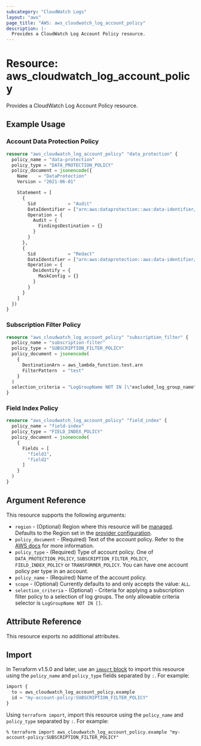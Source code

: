 ```yaml
---
subcategory: "CloudWatch Logs"
layout: "aws"
page_title: "AWS: aws_cloudwatch_log_account_policy"
description: |-
  Provides a CloudWatch Log Account Policy resource.
---
```


# Resource: aws_cloudwatch_log_account_policy

Provides a CloudWatch Log Account Policy resource.

## Example Usage

### Account Data Protection Policy

```terraform
resource "aws_cloudwatch_log_account_policy" "data_protection" {
  policy_name = "data-protection"
  policy_type = "DATA_PROTECTION_POLICY"
  policy_document = jsonencode({
    Name    = "DataProtection"
    Version = "2021-06-01"

    Statement = [
      {
        Sid            = "Audit"
        DataIdentifier = ["arn:aws:dataprotection::aws:data-identifier/EmailAddress"]
        Operation = {
          Audit = {
            FindingsDestination = {}
          }
        }
      },
      {
        Sid            = "Redact"
        DataIdentifier = ["arn:aws:dataprotection::aws:data-identifier/EmailAddress"]
        Operation = {
          Deidentify = {
            MaskConfig = {}
          }
        }
      }
    ]
  })
}
```

### Subscription Filter Policy

```terraform
resource "aws_cloudwatch_log_account_policy" "subscription_filter" {
  policy_name = "subscription-filter"
  policy_type = "SUBSCRIPTION_FILTER_POLICY"
  policy_document = jsonencode(
    {
      DestinationArn = aws_lambda_function.test.arn
      FilterPattern  = "test"
    }
  )
  selection_criteria = "LogGroupName NOT IN [\"excluded_log_group_name\"]"
}
```

### Field Index Policy

```terraform
resource "aws_cloudwatch_log_account_policy" "field_index" {
  policy_name = "field-index"
  policy_type = "FIELD_INDEX_POLICY"
  policy_document = jsonencode(
    {
      Fields = [
        "field1",
        "field2"
      ]
    }
  )
}
```

## Argument Reference

This resource supports the following arguments:

* `region` - (Optional) Region where this resource will be [managed](https://docs.aws.amazon.com/general/latest/gr/rande.html#regional-endpoints). Defaults to the Region set in the [provider configuration](https://registry.terraform.io/providers/hashicorp/aws/latest/docs#aws-configuration-reference).
* `policy_document` - (Required) Text of the account policy. Refer to the [AWS docs](https://docs.aws.amazon.com/cli/latest/reference/logs/put-account-policy.html) for more information.
* `policy_type` - (Required) Type of account policy. One of `DATA_PROTECTION_POLICY`, `SUBSCRIPTION_FILTER_POLICY`, `FIELD_INDEX_POLICY` or `TRANSFORMER_POLICY`. You can have one account policy per type in an account.
* `policy_name` - (Required) Name of the account policy.
* `scope` - (Optional) Currently defaults to and only accepts the value: `ALL`.
* `selection_criteria` - (Optional) - Criteria for applying a subscription filter policy to a selection of log groups. The only allowable criteria selector is `LogGroupName NOT IN []`.

## Attribute Reference

This resource exports no additional attributes.

## Import

In Terraform v1.5.0 and later, use an [`import` block](https://developer.hashicorp.com/terraform/language/import) to import this resource using the `policy_name` and `policy_type` fields separated by `:`. For example:

```terraform
import {
  to = aws_cloudwatch_log_account_policy.example
  id = "my-account-policy:SUBSCRIPTION_FILTER_POLICY"
}
```

Using `terraform import`, import this resource using the `policy_name` and `policy_type` separated by `:`. For example:

```console
% terraform import aws_cloudwatch_log_account_policy.example "my-account-policy:SUBSCRIPTION_FILTER_POLICY"
```
